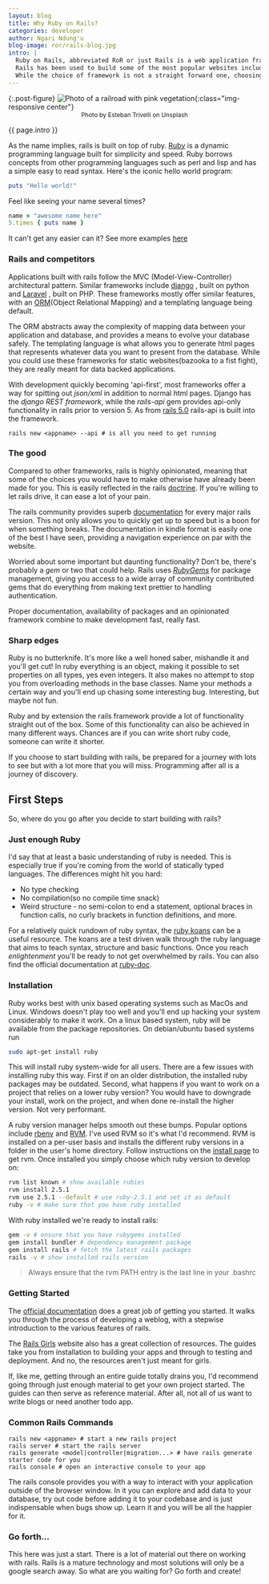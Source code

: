 ```yaml
---
layout: blog
title: Why Ruby on Rails?
categories: developer
author: Ngari Ndung'u
blog-image: ror/rails-blog.jpg
intro: |
  Ruby on Rails, abbreviated RoR or just Rails is a web application framework for developing database backed web applications.
  Rails has been used to build some of the most popular websites including Github, Airbnb and Hulu. Twitter also began life as a rails application.
  While the choice of framework is not a straight forward one, choosing rails looks like a pretty safe bet.
---
```

{:.post-figure}
![Photo of a railroad with pink vegetation](/assets/images/blog/{{page.blog-image}}){:class="img-responsive center"}
<span style="font-size:12px; margin:auto; display:block; text-align:center;">Photo by Esteban Trivelli on Unsplash</span>

{{ page.intro }}

As the name implies, rails is built on top of ruby. [Ruby](https://www.ruby-lang.org/en/) is a dynamic programming language built for simplicity and speed.
Ruby borrows concepts from other programming languages such as perl and lisp and has a simple easy to read syntax.
Here's the iconic hello world program:
```ruby
puts "Hello world!"
```
Feel like seeing your name several times?
```ruby
name = "awesome name here"
5.times { puts name }
```
It can't get any easier can it? See more examples [here](https://www.ruby-lang.org/en/about/)

### Rails and competitors

Applications built with rails follow the MVC (Model-View-Controller) architectural pattern.
Similar frameworks include [django](https://www.djangoproject.com/)
, built on python and [Laravel](https://laravel.com/)
, built on PHP. 
These frameworks mostly offer similar features, with an [ORM](https://guides.rubyonrails.org/active_record_basics.html)(Object Relational Mapping) and a templating language being default.

The ORM abstracts away the complexity of mapping data between your application and database, and provides a means to evolve your database safely.
The templating language is what allows you to generate html pages that represents whatever data you want to present from the database.
While you could use these frameworks for static websites(bazooka to a fist fight), they are really meant for data backed applications.


With development quickly becoming 'api-first', most frameworks offer a way for spitting out *json/xml* in addition to normal html pages.
Django has the *django REST framework*, while the *rails-api* gem provides api-only functionality in rails prior to version 5.
As from [rails 5.0](https://guides.rubyonrails.org/5_0_release_notes.html) rails-api is built into the framework.

    rails new <appname> --api # is all you need to get running

### The good

Compared to other frameworks, rails is highly opinionated, meaning that some of the choices you would have to make otherwise have already been made for you.
This is easily reflected in the rails [doctrine](https://rubyonrails.org/doctrine/). If you're willing to let rails drive, it can ease a lot of your pain.

The rails community provides superb [documentation](https://guides.rubyonrails.org/) for every major rails version. This not only allows you to quickly get up to speed but is a boon for when something breaks.
The documentation in kindle format is easily one of the best I have seen, providing a navigation experience on par with the website.

Worried about some important but daunting functionality? Don't be, there's probably a *gem* or two that could help.
Rails uses [*RubyGems*](https://rubygems.org/) for package management, giving you access to a wide array of community contributed gems that do everything from making text prettier to handling authentication.

Proper documentation, availability of packages and an opinionated framework combine to make development fast, really fast. 

### Sharp edges

Ruby is no butterknife. It's more like a well honed saber, mishandle it and you'll get cut!
In ruby everything is an object, making it possible to set properties on all types, yes even integers.
It also makes no attempt to stop you from overloading methods in the base classes. Name your methods a certain way and you'll end up chasing some interesting bug.
Interesting, but maybe not fun.

Ruby and by extension the rails framework provide a lot of functionality straight out of the box.
Some of this functionality can also be achieved in many different ways. Chances are if you can write short ruby code, someone can write it shorter.

If you choose to start building with rails, be prepared for a journey with lots to see but with a lot more that you will miss.
Programming after all is a journey of discovery.

## First Steps

So, where do you go after you decide to start building with rails? 

### Just enough Ruby

I'd say that at least a basic understanding of ruby is needed.
This is especially true if you're coming from the world of statically typed languages. The differences might hit you hard:
- No type checking
- No compilation(so no compile time snack)
- Weird structure - no semi-colon to end a statement, optional braces in function calls, no curly brackets in function definitions, and more.

For a relatively quick rundown of ruby syntax, the [ruby koans](http://rubykoans.com/) can be a useful resource.
The koans are a test driven walk through the ruby language that aims to teach syntax, structure and basic functions.
Once you reach *enlightenment* you'll be ready to not get overwhelmed by rails.
You can also find the official documentation at [ruby-doc](https://ruby-doc.org/).

### Installation

Ruby works best with unix based operating systems such as MacOs and Linux. Windows doesn't play too well and you'll end up hacking your system considerably to make it work. On a linux based system, ruby will be available from the package repositories. On debian/ubuntu based systems run
```bash
sudo apt-get install ruby
```
This will install ruby system-wide for all users. There are a few issues with installing ruby this way. 
First if on an older distribution, the installed ruby packages may be outdated.
Second, what happens if you want to work on a project that relies on a lower ruby version?
You would have to downgrade your install, work on the project, and when done re-install the higher version. Not very performant.

A ruby version manager helps smooth out these bumps. Popular options include [rbenv](https://github.com/rbenv/rbenv) and [RVM](https://rvm.io/). I've used RVM so it's what I'd recommend.
RVM is installed on a per-user basis and installs the different ruby versions in a folder in the user's home directory.
Follow instructions on the [install page](https://rvm.io/rvm/install) to get rvm.
Once installed you simply choose which ruby version to develop on:
```bash
rvm list known # show available rubies
rvm install 2.5.1
rvm use 2.5.1 --default # use ruby-2.5.1 and set it as default
ruby -v # make sure that you have ruby installed
```
With ruby installed we're ready to install rails:
```bash
gem -v # ensure that you have rubygems installed
gem install bundler # dependency management package
gem install rails # fetch the latest rails packages
rails -v # show installed rails version
```
> Always ensure that the rvm PATH entry is the last line in your .bashrc

### Getting Started

The [official documentation](https://guides.rubyonrails.org/getting_started.html) does a great job of getting you started.
It walks you through the process of developing a weblog, with a stepwise introduction to the various features of rails.

The [Rails Girls](http://guides.railsgirls.com/) website also has a great collection of resources.
The guides take you from installation to building your apps and through to testing and deployment.
And no, the resources aren't just meant for girls.

If, like me, getting through an entire guide totally drains you, I'd recommend going through just enough material to get your own project started.
The guides can then serve as reference material. After all, not all of us want to write blogs or need another todo app.

### Common Rails Commands

    rails new <appname> # start a new rails project
    rails server # start the rails server
    rails generate <model|controller|migration...> # have rails generate starter code for you
    rails console # open an interactive console to your app

The rails console provides you with a way to interact with your application outside of the browser window.
In it you can explore and add data to your database, try out code before adding it to your codebase and is just indispensable when bugs show up.
Learn it and you will be all the happier for it.

### Go forth...

This here was just a start. There is a lot of material out there on working with rails.
Rails is a mature technology and most solutions will only be a google search away. So what are you waiting for? Go forth and create!

